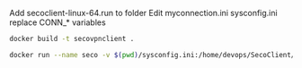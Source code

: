 Add secoclient-linux-64.run to folder
Edit myconnection.ini  sysconfig.ini replace CONN_* variables

```bash
docker build -t secovpnclient .

docker run --name seco -v $(pwd)/sysconfig.ini:/home/devops/SecoClient/sysconfig.ini -v $(pwd)/myconnection.ini:/home/devops/SecoClient/config/myconnection.ini -v /dev/:/dev/ -v /tmp/.X11-unix/:/tmp/.X11-unix/ -e DISPLAY=$DISPLAY --privileged --network=host secovpnclient
```
